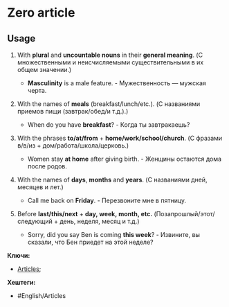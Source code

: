 
# Zero article

## Usage

1) With **plural** and **uncountable nouns** in their **general meaning**. (С множественными и неисчисляемыми существительными в их общем значении.)
	- **Masculinity** is a male feature. - Мужественность — мужская черта.

2) With the names of **meals** (breakfast/lunch/etc.). (С названиями приемов пищи (завтрак/обед/и т.д.).)
	- When do you have **breakfast**? - Когда ты завтракаешь?

3) With the phrases **to/at/from** + **home/work/school/church**. (С фразами в/в/из + дом/работа/школа/церковь.)
	- Women stay **at home** after giving birth. - Женщины остаются дома после родов.

4) With the names of **days**, **months** and **years**. (С названиями дней, месяцев и лет.)
	- Call me back on **Friday**. - Перезвоните мне в пятницу.

5) Before **last/this/next** + **day, week, month, etc.** (Позапрошлый/этот/следующий + день, неделя, месяц и т.д.)
	- Sorry, did you say Ben is coming **this week**? - Извините, вы сказали, что Бен приедет на этой неделе?


**Ключи:**
- [Articles](Articles);

**Хештеги:**
- #English/Articles